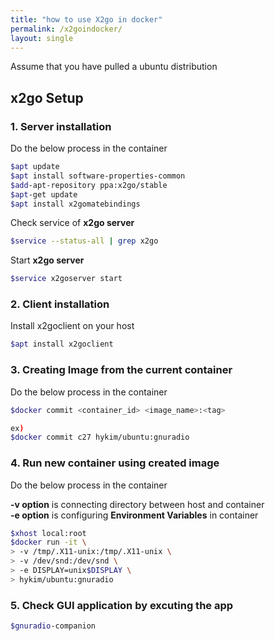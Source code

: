 ```yaml
---
title: "how to use X2go in docker"
permalink: /x2goindocker/
layout: single
---
```


Assume that you have pulled a ubuntu distribution

## x2go Setup

### 1. Server installation  

Do the below process in the container

```bash
$apt update
$apt install software-properties-common
$add-apt-repository ppa:x2go/stable
$apt-get update
$apt install x2gomatebindings
```

Check service of **x2go server**  

```bash
$service --status-all | grep x2go  
```  

Start **x2go server**  

```bash
$service x2goserver start
```  

### 2. Client installation

Install x2goclient on your host

```bash  
$apt install x2goclient  
```

### 3. Creating Image from the current container

Do the below process in the container

```bash
$docker commit <container_id> <image_name>:<tag>

ex)
$docker commit c27 hykim/ubuntu:gnuradio

```

### 4. Run new container using created image

Do the below process in the container

**-v option**  is connecting directory between host and container  
**-e option** is configuring **Environment Variables** in container

```bash
$xhost local:root
$docker run -it \
> -v /tmp/.X11-unix:/tmp/.X11-unix \
> -v /dev/snd:/dev/snd \
> -e DISPLAY=unix$DISPLAY \
> hykim/ubuntu:gnuradio
```

### 5. Check GUI application by excuting the app

```bash
$gnuradio-companion
```
